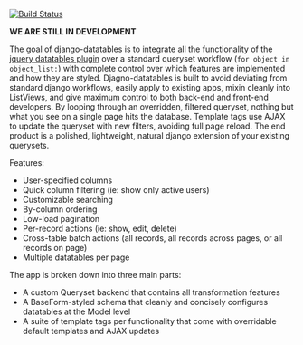 [![Build Status](https://secure.travis-ci.org/christhekeele/django-datatables.png)](http://travis-ci.org/christhekeele/django-datatables)

__WE ARE STILL IN DEVELOPMENT__

The goal of django-datatables is to integrate all the functionality of the [jquery datatables plugin](http://datatables.net) over a standard queryset workflow (`for object in object_list:`) with complete control over which features are implemented and how they are styled. Djagno-datatables is built to avoid deviating from standard django workflows, easily apply to existing apps, mixin cleanly into ListViews, and give maximum control to both back-end and front-end developers. By looping through an overridden, filtered queryset, nothing but what you see on a single page hits the database. Template tags use AJAX to update the queryset with new filters, avoiding full page reload. The end product is a polished, lightweight, natural django extension of your existing querysets.

Features:

-  User-specified columns
-  Quick column filtering (ie: show only active users)
-  Customizable searching
-  By-column ordering
-  Low-load pagination
-  Per-record actions (ie: show, edit, delete)
-  Cross-table batch actions (all records, all records across pages, or all records on page)
-  Multiple datatables per page

The app is broken down into three main parts:

-  A custom Queryset backend that contains all transformation features
-  A BaseForm-styled schema that cleanly and concisely configures datatables at the Model level
-  A suite of template tags per functionality that come with overridable default templates and AJAX updates